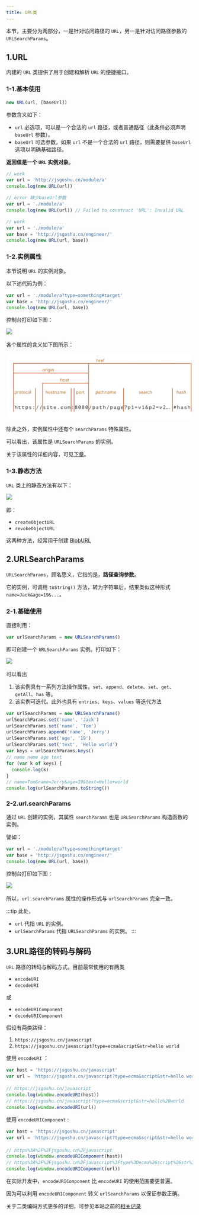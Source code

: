 ```yaml
---
title: URL类
---
```


本节，主要分为两部分，一是针对访问路径的 `URL`，另一是针对访问路径参数的 `URLSearchParams`。

## 1.URL

内建的 `URL` 类提供了用于创建和解析 `URL` 的便捷接口。

### 1-1.基本使用

```js
new URL(url, [baseUrl])
```

参数含义如下：

- `url` 必选项，可以是一个合法的 `url` 路径，或者普通路径（此条件必须声明 `baseUrl` 参数）。
- `baseUrl` 可选参数。如果 `url` 不是一个合法的 `url` 路径，则需要提供 `baseUrl` 选项以明确基础路径。

**返回值是一个 `URL` 实例对象**。

```js
// work
var url = 'http://jsgoshu.cn/module/a'
console.log(new URL(url))
```

```js
// error 缺少baseUrl参数
var url = './module/a'
console.log(new URL(url)) // Failed to construct 'URL': Invalid URL
```

```js
// work
var url = './module/a'
var base = 'http://jsgoshu.cn/engineer/'
console.log(new URL(url, base))
```

### 1-2.实例属性

本节说明 `URL` 的实例对象。

以下述代码为例：

```js
var url = './module/a?type=something#target'
var base = 'http://jsgoshu.cn/engineer/'
console.log(new URL(url, base))
```

控制台打印如下图：

![](https://raw.githubusercontent.com/oneyoung19/vuepress-blog-img/main/img/006y8mN6ly1h6q5b8qszaj31fg0gytco.jpg)

各个属性的含义如下图所示：

<img src="./image/url-object.svg">

除此之外，实例属性中还有个 `searchParams` 特殊属性。

可以看出，该属性是 `URLSearchParams` 的实例。

关于该属性的详细内容，可见[下章](#2-urlsearchparams)。

### 1-3.静态方法

`URL` 类上的静态方法有以下：

![](https://raw.githubusercontent.com/oneyoung19/vuepress-blog-img/main/img/006y8mN6ly1h6q4x9kdbaj30xu0be3zp.jpg)

即：

- `createObjectURL`
- `revokeObjectURL`

这两种方法，经常用于创建 [BlobURL](../../cs/binary-file/4.blob.html#_3-url转化)

## 2.URLSearchParams

`URLSearchParams`，顾名思义，它指的是，**路径查询参数**。

它的实例，可调用 `toString()` 方法，转为字符串后，结果类似这种形式 `name=Jack&age=19&...`。

### 2-1.基础使用

直接利用：

```js
var urlSearchParams = new URLSearchParams()
```

即可创建一个 `URLSearchParams` 实例。打印如下：

![](https://raw.githubusercontent.com/oneyoung19/vuepress-blog-img/main/img/006y8mN6ly1h6q5ha97e4j31d60i2mzs.jpg)

可以看出

1. 该实例具有一系列方法操作属性，`set`、`append`、`delete`、`set`、`get`、`getAll`、`has` 等。
2. 该实例可迭代。此外也具有 `entries`、`keys`、`values` 等迭代方法

```js
var urlSearchParams = new URLSearchParams()
urlSearchParams.set('name', 'Jack')
urlSearchParams.set('name', 'Tom')
urlSearchParams.append('name', 'Jerry')
urlSearchParams.set('age', '19')
urlSearchParams.set('text', 'Hello world')
var keys = urlSearchParams.keys()
// name name age text
for (var k of keys) {
  console.log(k)
}
// name=Tom&name=Jerry&age=19&text=Hello+world
console.log(urlSearchParams.toString())
```

### 2-2.url.searchParams

通过 `URL` 创建的实例，其属性 `searchParams` 也是 `URLSearchParams` 构造函数的实例。

譬如：

```js
var url = './module/a?type=something#target'
var base = 'http://jsgoshu.cn/engineer/'
console.log(new URL(url, base))
```

控制台打印如下图：

![](https://raw.githubusercontent.com/oneyoung19/vuepress-blog-img/main/img/006y8mN6ly1h6q5b8qszaj31fg0gytco.jpg)

所以，`url.searchParams` 属性的操作形式与 `urlSearchParams` 完全一致。

:::tip
此处，

- `url` 代指 `URL` 的实例。
- `urlSearchParams` 代指 `URLSearchParams` 的实例。
:::

## 3.URL路径的转码与解码

`URL` 路径的转码与解码方式，目前最常使用的有两类

- `encodeURI`
- `decodeURI`

或

- `encodeURIComponent`
- `decodeURIComponent`

假设有两类路径：

1. `https://jsgoshu.cn/javascript`
2. `https://jsgoshu.cn/javascript?type=ecma&script&str=hello world`
   
使用 `encodeURI` ：

```js
var host = 'https://jsgoshu.cn/javascript'
var url = 'https://jsgoshu.cn/javascript?type=ecma&script&str=hello world'

// https://jsgoshu.cn/javascript
console.log(window.encodeURI(host))
// https://jsgoshu.cn/javascript?type=ecma&script&str=hello%20world
console.log(window.encodeURI(url))
```

使用 `encodeURIComponent` :

```js
var host = 'https://jsgoshu.cn/javascript'
var url = 'https://jsgoshu.cn/javascript?type=ecma&script&str=hello world'

// https%3A%2F%2Fjsgoshu.cn%2Fjavascript
console.log(window.encodeURIComponent(host))
// https%3A%2F%2Fjsgoshu.cn%2Fjavascript%3Ftype%3Decma%26script%26str%3Dhello%20world
console.log(window.encodeURIComponent(url))
```

在实际开发中，`encodeURIComponent` 比 `encodeURI` 的使用范围要更普遍。

因为可以利用 `encodeURIComponent` 转义 `urlSearchParams` 以保证参数正确。

关于二类编码方式更多的详细，可参见本站之前的[相关记录](../../FE/javascript/ECMAScript/7.String.md#encodeuri)
